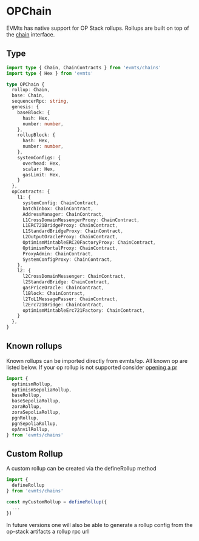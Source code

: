 # OPChain

EVMts has native support for OP Stack rollups. Rollups are built on top of the [chain](./chain.md) interface.

## Type

```typescript
import type { Chain, ChainContracts } from 'evmts/chains'
import type { Hex } from 'evmts'

type OPChain {
  rollup: Chain,
  base: Chain,
  sequencerRpc: string,
  genesis: {
    baseBlock: {
      hash: Hex,
      number: number,
    },
    rollupBlock: {
      hash: Hex,
      number: number,
    },
    systemConfigs: {
      overhead: Hex,
      scalar: Hex,
      gasLimit: Hex,
    }
  },
  opContracts: {
    l1: {
      systemConfig: ChainContract,
      batchInbox: ChainContract,
      AddressManager: ChainContract,
      L1CrossDomainMessengerProxy: ChainContract,
      L1ERC721BridgeProxy: ChainContract,
      L1StandardBridgeProxy: ChainContract,
      L2OutputOracleProxy: ChainContract,
      OptimismMintableERC20FactoryProxy: ChainContract,
      OptimismPortalProxy: ChainContract,
      ProxyAdmin: ChainContract,
      SystemConfigProxy: ChainContract,
    },
    l2: {
      l2CrossDomainMessenger: ChainContract,
      l2StandardBridge: ChainContract,
      gasPriceOracle: ChainContract,
      l1Block: ChainContract,
      l2ToL1MessagePasser: ChainContract,
      l2Erc721Bridge: ChainContract,
      optimismMintableErc721Factory: ChainContract,
    }
  },
}
```

## Known rollups

Known rollups can be imported directly from evmts/op. All known op are listed below. If your op rollup is not supported consider [opening a pr](https://todo.todo)

```typescript
import {
  optimismRollup,
  optimismSepoliaRollup,
  baseRollup,
  baseSepoliaRollup,
  zoraRollup,
  zoraSepoliaRollup,
  pgnRollup,
  pgnSepoliaRollup,
  opAnvilRollup,
} from 'evmts/chains'
```

## Custom Rollup

A custom rollup can be created via the defineRollup method

```typescript
import {
  defineRollup
} from 'evmts/chains'

const myCustomRollup = defineRollup({
  ...
})
```

In future versions one will also be able to generate a rollup config from the op-stack artifacts a rollup rpc url
